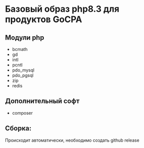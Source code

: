 # Базовый образ php8.3 для продуктов GoCPA

## Модули php
* bcmath
* gd
* intl
* pcntl
* pdo_mysql
* pdo_pgsql
* zip
* redis

## Дополнительный софт
* composer

## Сборка:
Происходит автоматически, необходимо создать github release

